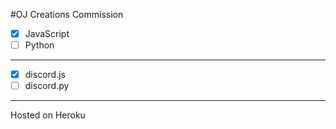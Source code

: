 #OJ Creations Commission
- [x] JavaScript
- [ ] Python
-----------------------------------
- [x] discord.js
- [ ] discord.py
-----------------------------------
Hosted on Heroku
